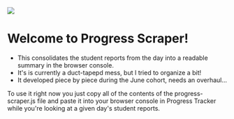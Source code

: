 <img src="https://c8.alamy.com/comp/X8WR98/woman-scraping-toast-X8WR98.jpg" style="max-width:125px">

# Welcome to Progress Scraper!

- This consolidates the student reports from the day into a readable summary in the browser console.
- It's is currently a duct-tapepd mess, but I tried to organize a bit!
- It developed piece by piece during the June cohort, needs an overhaul...

To use it right now you just copy all of the contents of the progress-scraper.js file and paste it into your browser console in Progress Tracker while you're looking at a given day's student reports.
